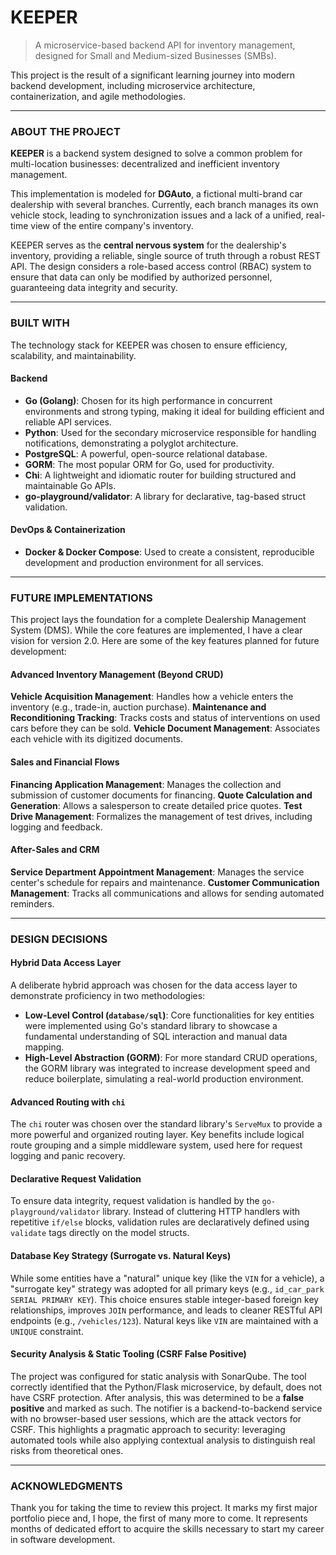 # KEEPER

> A microservice-based backend API for inventory management, designed for Small and Medium-sized Businesses (SMBs).

This project is the result of a significant learning journey into modern backend development, including microservice architecture, containerization, and agile methodologies.

---

### ABOUT THE PROJECT

**KEEPER** is a backend system designed to solve a common problem for multi-location businesses: decentralized and inefficient inventory management.

This implementation is modeled for **DGAuto**, a fictional multi-brand car dealership with several branches. Currently, each branch manages its own vehicle stock, leading to synchronization issues and a lack of a unified, real-time view of the entire company's inventory.

KEEPER serves as the **central nervous system** for the dealership's inventory, providing a reliable, single source of truth through a robust REST API. The design considers a role-based access control (RBAC) system to ensure that data can only be modified by authorized personnel, guaranteeing data integrity and security.

---

### BUILT WITH

The technology stack for KEEPER was chosen to ensure efficiency, scalability, and maintainability.

#### Backend
* **Go (Golang)**: Chosen for its high performance in concurrent environments and strong typing, making it ideal for building efficient and reliable API services.
* **Python**: Used for the secondary microservice responsible for handling notifications, demonstrating a polyglot architecture.
* **PostgreSQL**: A powerful, open-source relational database.
* **GORM**: The most popular ORM for Go, used for productivity.
* **Chi**: A lightweight and idiomatic router for building structured and maintainable Go APIs.
* **go-playground/validator**: A library for declarative, tag-based struct validation.

#### DevOps & Containerization
* **Docker & Docker Compose**: Used to create a consistent, reproducible development and production environment for all services.

---

### FUTURE IMPLEMENTATIONS

This project lays the foundation for a complete Dealership Management System (DMS). While the core features are implemented, I have a clear vision for version 2.0. Here are some of the key features planned for future development:

#### Advanced Inventory Management (Beyond CRUD)
**Vehicle Acquisition Management**: Handles how a vehicle enters the inventory (e.g., trade-in, auction purchase).
**Maintenance and Reconditioning Tracking**: Tracks costs and status of interventions on used cars before they can be sold.
**Vehicle Document Management**: Associates each vehicle with its digitized documents.

#### Sales and Financial Flows
**Financing Application Management**: Manages the collection and submission of customer documents for financing.
**Quote Calculation and Generation**: Allows a salesperson to create detailed price quotes.
**Test Drive Management**: Formalizes the management of test drives, including logging and feedback.

#### After-Sales and CRM
**Service Department Appointment Management**: Manages the service center's schedule for repairs and maintenance.
**Customer Communication Management**: Tracks all communications and allows for sending automated reminders.

---

### DESIGN DECISIONS

#### Hybrid Data Access Layer
A deliberate hybrid approach was chosen for the data access layer to demonstrate proficiency in two methodologies:
- **Low-Level Control (`database/sql`)**: Core functionalities for key entities were implemented using Go's standard library to showcase a fundamental understanding of SQL interaction and manual data mapping.
- **High-Level Abstraction (GORM)**: For more standard CRUD operations, the GORM library was integrated to increase development speed and reduce boilerplate, simulating a real-world production environment.

#### Advanced Routing with `chi`
The `chi` router was chosen over the standard library's `ServeMux` to provide a more powerful and organized routing layer. Key benefits include logical route grouping and a simple middleware system, used here for request logging and panic recovery.

#### Declarative Request Validation
To ensure data integrity, request validation is handled by the `go-playground/validator` library. Instead of cluttering HTTP handlers with repetitive `if/else` blocks, validation rules are declaratively defined using `validate` tags directly on the model structs.

#### Database Key Strategy (Surrogate vs. Natural Keys)
While some entities have a "natural" unique key (like the `VIN` for a vehicle), a "surrogate key" strategy was adopted for all primary keys (e.g., `id_car_park SERIAL PRIMARY KEY`). This choice ensures stable integer-based foreign key relationships, improves `JOIN` performance, and leads to cleaner RESTful API endpoints (e.g., `/vehicles/123`). Natural keys like `VIN` are maintained with a `UNIQUE` constraint.

#### Security Analysis & Static Tooling (CSRF False Positive)
The project was configured for static analysis with SonarQube. The tool correctly identified that the Python/Flask microservice, by default, does not have CSRF protection. After analysis, this was determined to be a **false positive** and marked as such. The notifier is a backend-to-backend service with no browser-based user sessions, which are the attack vectors for CSRF. This highlights a pragmatic approach to security: leveraging automated tools while also applying contextual analysis to distinguish real risks from theoretical ones.

---

### ACKNOWLEDGMENTS

Thank you for taking the time to review this project. It marks my first major portfolio piece and, I hope, the first of many more to come. It represents months of dedicated effort to acquire the skills necessary to start my career in software development.